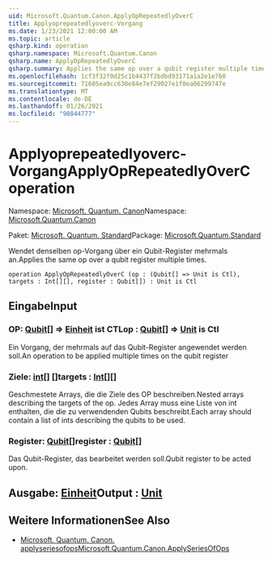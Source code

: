```yaml
---
uid: Microsoft.Quantum.Canon.ApplyOpRepeatedlyOverC
title: Applyoprepeatedlyoverc-Vorgang
ms.date: 1/23/2021 12:00:00 AM
ms.topic: article
qsharp.kind: operation
qsharp.namespace: Microsoft.Quantum.Canon
qsharp.name: ApplyOpRepeatedlyOverC
qsharp.summary: Applies the same op over a qubit register multiple times.
ms.openlocfilehash: 1cf3f32f0d25c1b4437f2bdbd93171a1a2e1e760
ms.sourcegitcommit: 71605ea9cc630e84e7ef29027e1f0ea06299747e
ms.translationtype: MT
ms.contentlocale: de-DE
ms.lasthandoff: 01/26/2021
ms.locfileid: "98844777"
---
```

# <a name="applyoprepeatedlyoverc-operation"></a><span data-ttu-id="96811-102">Applyoprepeatedlyoverc-Vorgang</span><span class="sxs-lookup"><span data-stu-id="96811-102">ApplyOpRepeatedlyOverC operation</span></span>

<span data-ttu-id="96811-103">Namespace: [Microsoft. Quantum. Canon](xref:Microsoft.Quantum.Canon)</span><span class="sxs-lookup"><span data-stu-id="96811-103">Namespace: [Microsoft.Quantum.Canon](xref:Microsoft.Quantum.Canon)</span></span>

<span data-ttu-id="96811-104">Paket: [Microsoft. Quantum. Standard](https://nuget.org/packages/Microsoft.Quantum.Standard)</span><span class="sxs-lookup"><span data-stu-id="96811-104">Package: [Microsoft.Quantum.Standard](https://nuget.org/packages/Microsoft.Quantum.Standard)</span></span>


<span data-ttu-id="96811-105">Wendet denselben op-Vorgang über ein Qubit-Register mehrmals an.</span><span class="sxs-lookup"><span data-stu-id="96811-105">Applies the same op over a qubit register multiple times.</span></span>

```qsharp
operation ApplyOpRepeatedlyOverC (op : (Qubit[] => Unit is Ctl), targets : Int[][], register : Qubit[]) : Unit is Ctl
```


## <a name="input"></a><span data-ttu-id="96811-106">Eingabe</span><span class="sxs-lookup"><span data-stu-id="96811-106">Input</span></span>

### <a name="op--qubit--unit--is-ctl"></a><span data-ttu-id="96811-107">OP: [Qubit](xref:microsoft.quantum.lang-ref.qubit)[] => [Einheit](xref:microsoft.quantum.lang-ref.unit)  ist CTL</span><span class="sxs-lookup"><span data-stu-id="96811-107">op : [Qubit](xref:microsoft.quantum.lang-ref.qubit)[] => [Unit](xref:microsoft.quantum.lang-ref.unit)  is Ctl</span></span>

<span data-ttu-id="96811-108">Ein Vorgang, der mehrmals auf das Qubit-Register angewendet werden soll.</span><span class="sxs-lookup"><span data-stu-id="96811-108">An operation to be applied multiple times on the qubit register</span></span>


### <a name="targets--int"></a><span data-ttu-id="96811-109">Ziele: [int](xref:microsoft.quantum.lang-ref.int)[] []</span><span class="sxs-lookup"><span data-stu-id="96811-109">targets : [Int](xref:microsoft.quantum.lang-ref.int)[][]</span></span>

<span data-ttu-id="96811-110">Geschmestete Arrays, die die Ziele des OP beschreiben.</span><span class="sxs-lookup"><span data-stu-id="96811-110">Nested arrays describing the targets of the op.</span></span> <span data-ttu-id="96811-111">Jedes Array muss eine Liste von int enthalten, die die zu verwendenden Qubits beschreibt.</span><span class="sxs-lookup"><span data-stu-id="96811-111">Each array should contain a list of ints describing the qubits to be used.</span></span>


### <a name="register--qubit"></a><span data-ttu-id="96811-112">Register: [Qubit](xref:microsoft.quantum.lang-ref.qubit)[]</span><span class="sxs-lookup"><span data-stu-id="96811-112">register : [Qubit](xref:microsoft.quantum.lang-ref.qubit)[]</span></span>

<span data-ttu-id="96811-113">Das Qubit-Register, das bearbeitet werden soll.</span><span class="sxs-lookup"><span data-stu-id="96811-113">Qubit register to be acted upon.</span></span>



## <a name="output--unit"></a><span data-ttu-id="96811-114">Ausgabe: [Einheit](xref:microsoft.quantum.lang-ref.unit)</span><span class="sxs-lookup"><span data-stu-id="96811-114">Output : [Unit](xref:microsoft.quantum.lang-ref.unit)</span></span>



## <a name="see-also"></a><span data-ttu-id="96811-115">Weitere Informationen</span><span class="sxs-lookup"><span data-stu-id="96811-115">See Also</span></span>

- [<span data-ttu-id="96811-116">Microsoft. Quantum. Canon. applyseriesofops</span><span class="sxs-lookup"><span data-stu-id="96811-116">Microsoft.Quantum.Canon.ApplySeriesOfOps</span></span>](xref:Microsoft.Quantum.Canon.ApplySeriesOfOps)